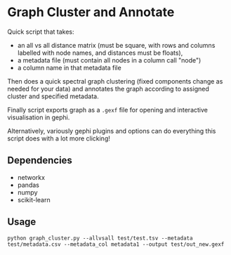 # Graph Cluster and Annotate

Quick script that takes:
- an all vs all distance matrix (must be square, with
rows and columns labelled with node names, and distances must be floats),
- a metadata file (must contain all nodes in a column call "node") 
- a column name in that metadata file

Then does a quick spectral graph clustering (fixed components change as needed
for your data) and annotates the graph according to assigned cluster and
specified metadata.

Finally script exports graph as a `.gexf` file for opening and interactive
visualisation in gephi.

Alternatively, variously gephi plugins and options can do everything this 
script does with a lot more clicking!

## Dependencies

- networkx
- pandas
- numpy
- scikit-learn

## Usage

`python graph_cluster.py --allvsall test/test.tsv --metadata test/metadata.csv --metadata_col metadata1 --output test/out_new.gexf`
